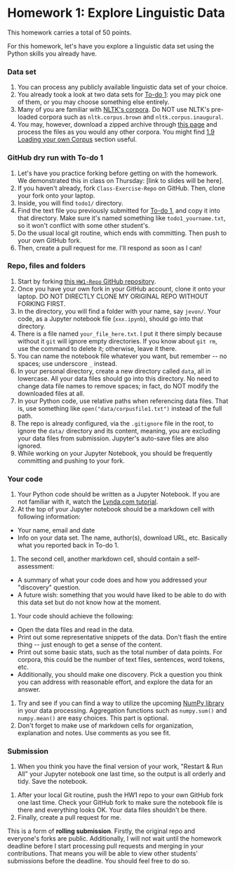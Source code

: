# Homework 1: Explore Linguistic Data
This homework carries a total of 50 points.

For this homework, let's have you explore a linguistic data set using the Python skills you already have.

### Data set

1. You can process any publicly available linguistic data set of your choice.
1. You already took a look at two data sets for [To-do 1](https://github.com/Data-Science-for-Linguists-2020/Home/blob/master/todo.md#todo1): you may pick one of them, or you may choose something else entirely.
1. Many of you are familiar with [NLTK's corpora](http://www.nltk.org/nltk_data/). Do NOT use NLTK's pre-loaded corpora such as `nltk.corpus.brown` and `nltk.corpus.inaugural`.
1. You may, however, download a zipped archive through [this page](http://www.nltk.org/nltk_data/) and process the files as you would any other corpora. You might find [1.9 Loading your own Corpus](http://www.nltk.org/book/ch02.html#loading-your-own-corpus) section useful.


### GitHub dry run with To-do 1
1. Let's have you practice forking before getting on with the homework. We demonstrated this in class on Thursday: [link to slides will be here].
1. If you haven't already, fork `Class-Exercise-Repo` on GitHub. Then, clone your fork onto your laptop.
1. Inside, you will find `todo1/` directory.
1. Find the text file you previously submitted for [To-do 1](https://github.com/Data-Science-for-Linguists-2020/Home/blob/master/todo.md#todo1), and copy it into that directory. Make sure it's named something like `todo1_yourname.txt`, so it won't conflict with some other student's.
1. Do the usual local git routine, which ends with committing. Then push to your own GitHub fork.
1. Then, create a pull request for me. I'll respond as soon as I can!



### Repo, files and folders
1. Start by forking [this `HW1-Repo` GitHub repository](https://github.com/Data-Science-for-Linguists-2020/HW1-Repo).
1. Once you have your own fork in your GitHub account, clone it onto your laptop. DO NOT DIRECTLY CLONE MY ORIGINAL REPO WITHOUT FORKING FIRST.
1. In the directory, you will find a folder with your name, say `jevon/`. Your code, as a Jupyter notebook file (`xxx.ipynb`), should go into that directory.
1. There is a file named `your_file_here.txt`. I put it there simply because without it `git` will ignore empty directories. If you know about `git rm`, use the command to delete it; otherwise, leave it there.
1. You can name the notebook file whatever you want, but remember -- no spaces; use underscore `_` instead.
1. In your personal directory, create a new directory called `data`, all in lowercase. All your data files should go into this directory. No need to change data file names to remove spaces; in fact, do NOT modify the downloaded files at all.
1. In your Python code, use relative paths when referencing data files. That is, use something like  `open("data/corpusfile1.txt")` instead of the full path.
1. The repo is already configured, via the `.gitignore` file in the root, to ignore the `data/` directory and its content, meaning, you are excluding your data files from submission. Jupyter's auto-save files are also ignored.
1. While working on your Jupyter Notebook, you should be frequently committing and pushing to your fork.

### Your code
1. Your Python code should be written as a Jupyter Notebook. If you are not familiar with it, watch the [Lynda.com tutorial](https://github.com/Data-Science-for-Linguists-2020/Home/blob/master/resources.md#tools).
1. At the top of your Jupyter notebook should be a markdown cell with following information:
  - Your name, email and date
  - Info on your data set. The name, author(s), download URL, etc. Basically what you reported back in To-do 1.
1. The second cell, another markdown cell, should contain a self-assessment:
  - A summary of what your code does and how you addressed your "discovery" question.
  - A future wish: something that you would have liked to be able to do with this data set but do not know how at the moment.
1. Your code should achieve the following:
  - Open the data files and read in the data.
  - Print out some representative snippets of the data. Don't flash the entire thing -- just enough to get a sense of the content.
  - Print out some basic stats, such as the total number of data points. For corpora, this could be the number of text files, sentences, word tokens, etc.
  - Additionally, you should make one discovery. Pick a question you think you can address with reasonable effort, and explore the data for an answer.
1. Try and see if you can find a way to utilize the upcoming [NumPy library](https://github.com/Data-Science-for-Linguists-2020/Home/blob/master/resources.md#data_processing) in your data processing. Aggregation functions such as `numpy.sum()` and `numpy.mean()` are easy choices. This part is optional.
1. Don't forget to make use of markdown cells for organization, explanation and notes. Use comments as you see fit.

### Submission
1. When you think you have the final version of your work, "Restart & Run All" your Jupyter notebook one last time, so the output is all orderly and tidy. Save the notebook.
<!-- 1. You should also save an HTML version of your notebook: "Download as -> HTML (.html)". Place it in the same directory as your `.ipynb` file. -->
1. After your local Git routine, push the HW1 repo to your own GitHub fork one last time. Check your GitHub fork to make sure the notebook file is there and everything looks OK. Your data files shouldn't be there.
1. Finally, create a pull request for me.


This is a form of **rolling submission**.
Firstly, the original repo and everyone's forks are public.
Additionally, I will not wait until the homework deadline before I start processing pull requests and merging in your contributions.
That means you will be able to view other students' submissions before the deadline. You should feel free to do so.
